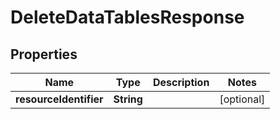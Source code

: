 
# DeleteDataTablesResponse

## Properties
Name | Type | Description | Notes
------------ | ------------- | ------------- | -------------
**resourceIdentifier** | **String** |  |  [optional]



